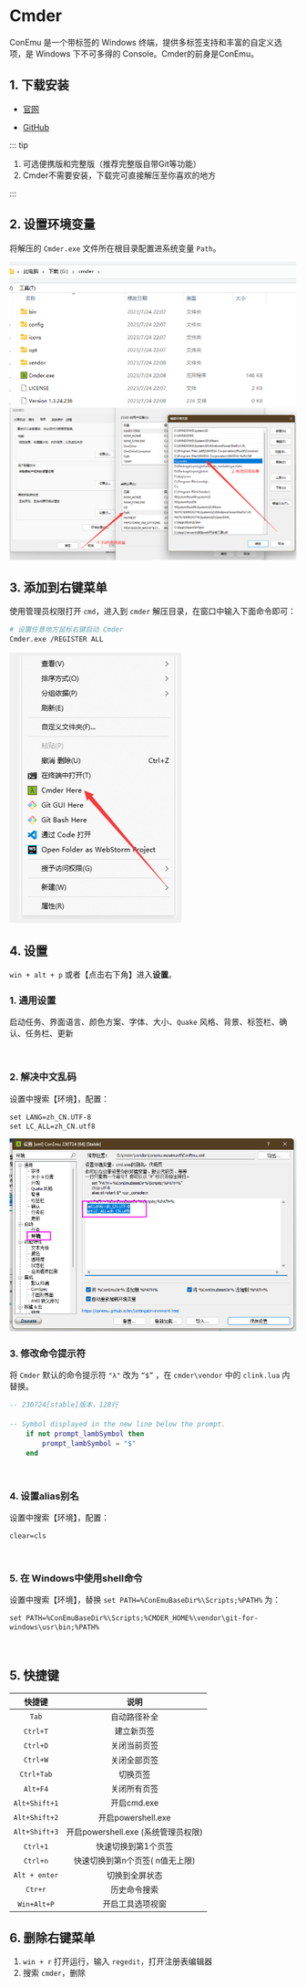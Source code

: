 # Cmder

ConEmu 是一个带标签的 Windows 终端，提供多标签支持和丰富的自定义选项，是 Windows 下不可多得的 Console。Cmder的前身是ConEmu。



## 1. 下载安装

- [官网](https://cmder.app/)

- [GitHub](https://github.com/cmderdev/cmder)

::: tip

1. 可选便携版和完整版（推荐完整版自带Git等功能）
2. Cmder不需要安装，下载完可直接解压至你喜欢的地方

:::



## 2. 设置环境变量

将解压的 `Cmder.exe` 文件所在根目录配置进系统变量 `Path`。

<img src="../assets/cmder/cmder-4.png"  />



<img src="../assets/cmder/cmder-1.png"  />



## 3. 添加到右键菜单

使用管理员权限打开 `cmd`，进入到 `cmder` 解压目录，在窗口中输入下面命令即可：

```bash
# 设置任意地方鼠标右键启动 Cmder
Cmder.exe /REGISTER ALL
```

<img src="../assets/cmder/cmder-2.png"  />



## 4. 设置

`win + alt + p` 或者【点击右下角】进入**设置**。



### 1. 通用设置

启动任务、界面语言、颜色方案、字体、大小、`Quake` 风格、背景、标签栏、确认、任务栏、更新

<br />



### 2. 解决中文乱码

设置中搜索【环境】，配置：

```
set LANG=zh_CN.UTF-8
set LC_ALL=zh_CN.utf8
```

<img src="../assets/cmder/cmder-3.png"  />

<br />



### 3. 修改命令提示符

将 `Cmder` 默认的命令提示符 `"λ"` 改为 `“$”` ，在 `cmder\vendor` 中的 `clink.lua` 内替换。

```lua
-- 230724[stable]版本，128行

-- Symbol displayed in the new line below the prompt.
    if not prompt_lambSymbol then
        prompt_lambSymbol = "$"
    end
```

<br />



### 4. 设置alias别名

设置中搜索【环境】，配置：

```
clear=cls
```

<br />



### 5. 在 Windows中使用shell命令

设置中搜索【环境】，替换 `set PATH=%ConEmuBaseDir%\Scripts;%PATH%` 为：

```
set PATH=%ConEmuBaseDir%\Scripts;%CMDER_HOME%\vendor\git-for-windows\usr\bin;%PATH%
```

<br />



## 5. 快捷键

|    快捷键     |                说明                 |
| :-----------: | :---------------------------------: |
|     `Tab`     |            自动路径补全             |
|   `Ctrl+T`    |             建立新页签              |
|   `Ctrl+D`    |            关闭当前页签             |
|   `Ctrl+W`    |            关闭全部页签             |
|  `Ctrl+Tab`   |              切换页签               |
|   `Alt+F4`    |            关闭所有页签             |
| `Alt+Shift+1` |             开启cmd.exe             |
| `Alt+Shift+2` |         开启powershell.exe          |
| `Alt+Shift+3` | 开启powershell.exe (系统管理员权限) |
|   `Ctrl+1`    |         快速切换到第1个页签         |
|   `Ctrl+n`    |   快速切换到第n个页签( n值无上限)   |
| `Alt + enter` |           切换到全屏状态            |
|    `Ctr+r`    |            历史命令搜索             |
|  `Win+Alt+P`  |          开启工具选项视窗           |



## 6. 删除右键菜单

1. `win + r` 打开运行，输入 `regedit`，打开注册表编辑器
2. 搜索 `cmder`，删除

